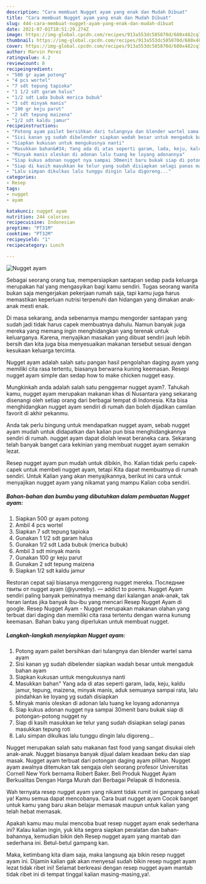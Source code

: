 ```yaml
---
description: "Cara membuat Nugget ayam yang enak dan Mudah Dibuat"
title: "Cara membuat Nugget ayam yang enak dan Mudah Dibuat"
slug: 444-cara-membuat-nugget-ayam-yang-enak-dan-mudah-dibuat
date: 2021-07-01T18:51:29.274Z
image: https://img-global.cpcdn.com/recipes/913a553dc585870d/680x482cq70/nugget-ayam-foto-resep-utama.jpg
thumbnail: https://img-global.cpcdn.com/recipes/913a553dc585870d/680x482cq70/nugget-ayam-foto-resep-utama.jpg
cover: https://img-global.cpcdn.com/recipes/913a553dc585870d/680x482cq70/nugget-ayam-foto-resep-utama.jpg
author: Marvin Perez
ratingvalue: 4.2
reviewcount: 8
recipeingredient:
- "500 gr ayam potong"
- "4 pcs wortel"
- "7 sdt tepung tapioka"
- "1 1/2 sdt garam halus"
- "1/2 sdt Lada bubuk merica bubuk"
- "3 sdt minyak manis"
- "100 gr keju parut"
- "2 sdt tepung maizena"
- "1/2 sdt kaldu jamur"
recipeinstructions:
- "Potong ayam pailet bersihkan dari tulangnya dan blender wartel sama ayam"
- "Sisi kanan yg sudah dibelender siapkan wadah besar untuk mengaduk bahan ayam"
- "Siapkan kukusan untuk mengukusnya nanti"
- "Masukkan bahan&#34; Yang ada di atas seperti garam, lada, keju, kaldu jamur, tepung, maizena, minyak manis, aduk semuanya sampai rata, lalu pindahkan ke loyang yg sudah disiapkan"
- "Minyak manis oleskan di adonan lalu tuang ke loyang adonannya"
- "Siap kukus adonan nugget nya sampai 30menit baru bukak siap di potongan-potong nugget ny"
- "Siap di kasih masukkan ke telur yang sudah disiapkan selagi panas masukkan tepung roti"
- "Lalu simpan dikulkas lalu tunggu dingin lalu digoreng..."
categories:
- Resep
tags:
- nugget
- ayam

katakunci: nugget ayam 
nutrition: 244 calories
recipecuisine: Indonesian
preptime: "PT31M"
cooktime: "PT32M"
recipeyield: "1"
recipecategory: Lunch

---
```



![Nugget ayam](https://img-global.cpcdn.com/recipes/913a553dc585870d/680x482cq70/nugget-ayam-foto-resep-utama.jpg)

Sebagai seorang orang tua, mempersiapkan santapan sedap pada keluarga merupakan hal yang mengasyikan bagi kamu sendiri. Tugas seorang  wanita bukan saja mengerjakan pekerjaan rumah saja, tapi kamu juga harus memastikan keperluan nutrisi terpenuhi dan hidangan yang dimakan anak-anak mesti enak.

Di masa  sekarang, anda sebenarnya mampu mengorder santapan yang sudah jadi tidak harus capek membuatnya dahulu. Namun banyak juga mereka yang memang ingin menghidangkan yang terenak untuk keluarganya. Karena, menyajikan masakan yang dibuat sendiri jauh lebih bersih dan kita juga bisa menyesuaikan makanan tersebut sesuai dengan kesukaan keluarga tercinta. 

Nugget ayam adalah salah satu pangan hasil pengolahan daging ayam yang memiliki cita rasa tertentu, biasanya berwarna kuning keemasan. Resepi nugget ayam simple dan sedap how to make chicken nugget easy.

Mungkinkah anda adalah salah satu penggemar nugget ayam?. Tahukah kamu, nugget ayam merupakan makanan khas di Nusantara yang sekarang disenangi oleh setiap orang dari berbagai tempat di Indonesia. Kita bisa menghidangkan nugget ayam sendiri di rumah dan boleh dijadikan camilan favorit di akhir pekanmu.

Anda tak perlu bingung untuk mendapatkan nugget ayam, sebab nugget ayam mudah untuk didapatkan dan kalian pun bisa menghidangkannya sendiri di rumah. nugget ayam dapat diolah lewat beraneka cara. Sekarang telah banyak banget cara kekinian yang membuat nugget ayam semakin lezat.

Resep nugget ayam pun mudah untuk dibikin, lho. Kalian tidak perlu capek-capek untuk membeli nugget ayam, tetapi Kita dapat membuatnya di rumah sendiri. Untuk Kalian yang akan menyajikannya, berikut ini cara untuk menyajikan nugget ayam yang nikamat yang mampu Kalian coba sendiri.

<!--inarticleads1-->

##### Bahan-bahan dan bumbu yang dibutuhkan dalam pembuatan Nugget ayam:

1. Siapkan 500 gr ayam potong
1. Ambil 4 pcs wortel
1. Siapkan 7 sdt tepung tapioka
1. Gunakan 1 1/2 sdt garam halus
1. Gunakan 1/2 sdt Lada bubuk (merica bubuk)
1. Ambil 3 sdt minyak manis
1. Gunakan 100 gr keju parut
1. Gunakan 2 sdt tepung maizena
1. Siapkan 1/2 sdt kaldu jamur


Restoran cepat saji biasanya menggoreng nugget mereka. Последние твиты от nugget ayam (@yureeby). — addict to poems. Nugget Ayam sendiri paling banyak peminatnya memang dari kalangan anak-anak, tak heran lantas jika banyak ibu-ibu yang mencari Resep Nugget Ayam di google. Resep Nugget Ayam - Nugget merupakan makanan olahan yang terbuat dari daging dan memiliki cita rasa tertentu dengan warna kunung keemasan. Bahan baku yang diperlukan untuk membuat nugget. 

<!--inarticleads2-->

##### Langkah-langkah menyiapkan Nugget ayam:

1. Potong ayam pailet bersihkan dari tulangnya dan blender wartel sama ayam
1. Sisi kanan yg sudah dibelender siapkan wadah besar untuk mengaduk bahan ayam
1. Siapkan kukusan untuk mengukusnya nanti
1. Masukkan bahan&#34; Yang ada di atas seperti garam, lada, keju, kaldu jamur, tepung, maizena, minyak manis, aduk semuanya sampai rata, lalu pindahkan ke loyang yg sudah disiapkan
1. Minyak manis oleskan di adonan lalu tuang ke loyang adonannya
1. Siap kukus adonan nugget nya sampai 30menit baru bukak siap di potongan-potong nugget ny
1. Siap di kasih masukkan ke telur yang sudah disiapkan selagi panas masukkan tepung roti
1. Lalu simpan dikulkas lalu tunggu dingin lalu digoreng...


Nugget merupakan salah satu makanan fast food yang sangat disukai oleh anak-anak. Nugget biasanya banyak dijual dalam keadaan beku dan siap masak. Nugget ayam terbuat dari potongan daging ayam pilihan. Nugget ayam awalnya ditemukan tak sengaja oleh seorang profesor Universitas Cornell New York bernama Robert Baker. Beli Produk Nugget Ayam Berkualitas Dengan Harga Murah dari Berbagai Pelapak di Indonesia. 

Wah ternyata resep nugget ayam yang nikamt tidak rumit ini gampang sekali ya! Kamu semua dapat mencobanya. Cara buat nugget ayam Cocok banget untuk kamu yang baru akan belajar memasak maupun untuk kalian yang telah hebat memasak.

Apakah kamu mau mulai mencoba buat resep nugget ayam enak sederhana ini? Kalau kalian ingin, yuk kita segera siapkan peralatan dan bahan-bahannya, kemudian bikin deh Resep nugget ayam yang mantab dan sederhana ini. Betul-betul gampang kan. 

Maka, ketimbang kita diam saja, maka langsung aja bikin resep nugget ayam ini. Dijamin kalian gak akan menyesal sudah bikin resep nugget ayam lezat tidak ribet ini! Selamat berkreasi dengan resep nugget ayam mantab tidak ribet ini di tempat tinggal kalian masing-masing,ya!.

